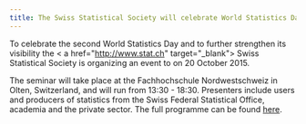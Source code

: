```yaml
---
title: The Swiss Statistical Society will celebrate World Statistics Day a seminar on "Better data. Better lives."
---
```


To celebrate the second World Statistics Day and to further strengthen its visibility the < a href="http://www.stat.ch" target="_blank"> Swiss Statistical Society is organizing an event to  on 20 October 2015.

The seminar will take place at the Fachhochschule Nordwestschweiz in Olten, Switzerland, and will run from 13:30 - 18:30. Presenters include users and producers of statistics from the Swiss Federal Statistical Office, academia and the private sector. The full programme can be found <a href="http://www.stat.ch/docs/20151020_Programm_WorldStatisticsDay.pdf" target="_blank">here</a>. 
